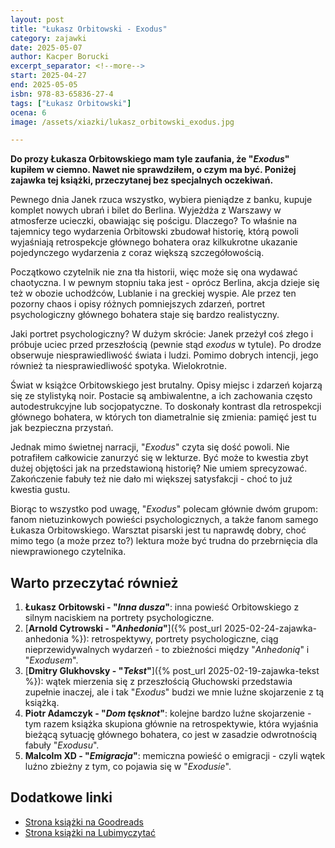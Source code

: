 ```yaml
---
layout: post
title: "Łukasz Orbitowski - Exodus"
category: zajawki
date: 2025-05-07
author: Kacper Borucki
excerpt_separator: <!--more-->
start: 2025-04-27
end: 2025-05-05
isbn: 978-83-65836-27-4
tags: ["Łukasz Orbitowski"]
ocena: 6
image: /assets/xiazki/lukasz_orbitowski_exodus.jpg

---
```


**Do prozy Łukasza Orbitowskiego mam tyle zaufania, że "*Exodus*" kupiłem w ciemno. Nawet nie sprawdziłem, o czym ma być. Poniżej zajawka tej książki, przeczytanej bez specjalnych oczekiwań.**

<!--more-->

Pewnego dnia Janek rzuca wszystko, wybiera pieniądze z banku, kupuje komplet nowych ubrań i bilet do Berlina. Wyjeżdża z Warszawy w atmosferze ucieczki, obawiając się pościgu. Dlaczego? To właśnie na tajemnicy tego wydarzenia Orbitowski zbudował historię, którą powoli wyjaśniają retrospekcje głównego bohatera oraz kilkukrotne ukazanie pojedynczego wydarzenia z coraz większą szczegółowością.

Początkowo czytelnik nie zna tła historii, więc może się ona wydawać chaotyczna. I w pewnym stopniu taka jest - oprócz Berlina, akcja dzieje się też w obozie uchodźców, Lublanie i na greckiej wyspie. Ale przez ten pozorny chaos i opisy różnych pomniejszych zdarzeń, portret psychologiczny głównego bohatera staje się bardzo realistyczny.

Jaki portret psychologiczny? W dużym skrócie: Janek przeżył coś złego i próbuje uciec przed przeszłością (pewnie stąd *exodus* w tytule). Po drodze obserwuje niesprawiedliwość świata i ludzi. Pomimo dobrych intencji, jego również ta niesprawiedliwość spotyka. Wielokrotnie.

Świat w książce Orbitowskiego jest brutalny. Opisy miejsc i zdarzeń kojarzą się ze stylistyką noir. Postacie są ambiwalentne, a ich zachowania często autodestrukcyjne lub socjopatyczne. To doskonały kontrast dla retrospekcji głównego bohatera, w których ton diametralnie się zmienia: pamięć jest tu jak bezpieczna przystań.

Jednak mimo świetnej narracji, "*Exodus*" czyta się dość powoli. Nie potrafiłem całkowicie zanurzyć się w lekturze. Być może to kwestia zbyt dużej objętości jak na przedstawioną historię? Nie umiem sprecyzować. Zakończenie fabuły też nie dało mi większej satysfakcji - choć to już kwestia gustu.

Biorąc to wszystko pod uwagę, "*Exodus*" polecam głównie dwóm grupom: fanom nietuzinkowych powieści psychologicznych, a także fanom samego Łukasza Orbitowskiego. Warsztat pisarski jest tu naprawdę dobry, choć mimo tego (a może przez to?) lektura może być trudna do przebrnięcia dla niewprawionego czytelnika.

## Warto przeczytać również

1. **Łukasz Orbitowski - "*Inna dusza*"**: inna powieść Orbitowskiego z silnym naciskiem na portrety psychologiczne.
2. [**Arnold Cytrowski - "*Anhedonia*"**]({% post_url 2025-02-24-zajawka-anhedonia %}): retrospektywy, portrety psychologiczne, ciąg nieprzewidywalnych wydarzeń - to zbieżności między "*Anhedonią*" i "*Exodusem*".
3. [**Dmitry Glukhovsky - "*Tekst*"**]({% post_url 2025-02-19-zajawka-tekst %}): wątek mierzenia się z przeszłością Głuchowski przedstawia zupełnie inaczej, ale i tak "*Exodus*" budzi we mnie luźne skojarzenie z tą książką.
4. **Piotr Adamczyk - "*Dom tęsknot*"**: kolejne bardzo luźne skojarzenie - tym razem książka skupiona głównie na retrospektywie, która wyjaśnia bieżącą sytuację głównego bohatera, co jest w zasadzie odwrotnością fabuły "*Exodusu*".
5. **Malcolm XD - "*Emigracja*"**: memiczna powieść o emigracji - czyli wątek luźno zbieżny z tym, co pojawia się w "*Exodusie*".

## Dodatkowe linki

- [Strona książki na Goodreads](https://www.goodreads.com/book/show/56774939-exodus)
- [Strona książki na Lubimyczytać](https://lubimyczytac.pl/ksiazka/4801665/exodus)
